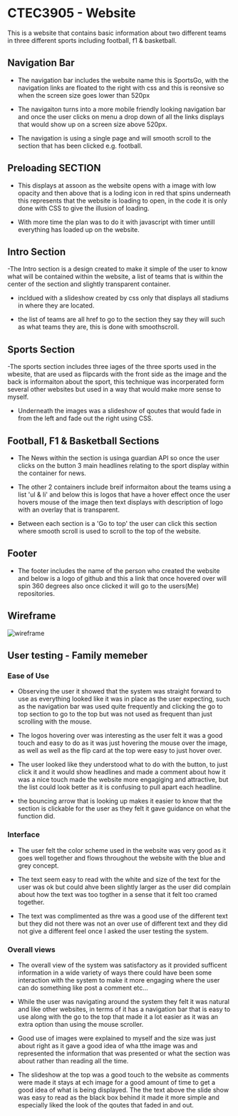 # CTEC3905 - Website 
This is a website that contains basic information about two different teams in three different sports 
including football, f1 & basketball.

## Navigation Bar
- The navigation bar includes the website name this is SportsGo, with the navigation links are floated to the right with css
and this is reonsive so when the screen size goes lower than 520px 

- The navigaiton turns into a more mobile friendly looking navigation bar and once the user clicks on menu a drop down of all 
the links displays that would show up on a screen size above 520px. 

- The navigation is using a single page and will smooth scroll to the section that has been clicked e.g. football.

## Preloading SECTION 
- This displays at assoon as the website opens with a image with low opacity and then above that is a loding icon in red that spins underneath this 
represents that the website is loading to open, in the code it is only done with CSS to give the illusion of loading. 

- With more time the plan was to do it with javascript with timer untill everything has loaded up on the website.

## Intro Section
-The Intro section is a design created to make it simple of the user to know what will be contained within the website, a list of teams
that is within the center of the section and slightly transparent container.

- incldued with a slideshow created by css only that displays all stadiums in where they are located. 

- the list of teams are all href to go to the section they say they will such as what teams they are, this is done with smoothscroll.

## Sports Section
-The sports section includes three iages of the three sports used in the wbesite, that are used as flipcards with the front side as the image and the back
is informaiton about the sport, this technique was incorperated form several other websites but used in a way that would make more sense to myself.

- Underneath the images was a slideshow of qoutes that would fade in from the left and fade out the right using CSS.

## Football, F1 & Basketball Sections
- The News within the section is usinga  guardian API so once the user clicks on the button 3 main headlines relating to the sport display within
the container for news.

- The other 2 containers include breif informaiton about the teams using a list 'ul & li' and below this is logos that have a hover effect once
the user hovers mouse of the image then text displays with description of logo with an overlay that is transparent.

- Between each section is a 'Go to top' the user can click this section where smooth scroll is used to scroll to the top of the website.

## Footer
- The footer includes the name of the person who created the website and below is a logo of github and this a link that once hovered over will spin 360 degrees
also once clicked it will go to the users(Me) repositories. 

## Wireframe
![wireframe](https://user-images.githubusercontent.com/32485792/34179655-b5522d1c-e503-11e7-9614-84ccb595f64d.png)

## User testing - Family memeber 
 
### Ease of Use
- Observing the user it showed that the system was straight forward to use as everything looked like it was in place as the user expecting, such as the navigation 
bar was used quite frequently and clicking the go to top section to go to the top but was not used as frequent than just scrolling with the mouse.

- The logos hovering over was interesting as the user felt it was a good touch and easy to do as it was just hovering the mouse over the image, as well as well as the 
flip card at the top were easy to just hover over.

- The user looked like they understood what to do with the button, to just click it and it would show headlines and made a comment about how it was a nice touch 
made the website more engagiging and attractive, but the list could look better as it is confusing to pull apart each headline.

- the bouncing arrow that is looking up makes it easier to know that the section is clickable for the user as they felt it gave guidance on what the function did.

### Interface
- The user felt the color scheme used in the website was very good as it goes well together and flows throughout the website with the blue and grey concept.

- The text seem easy to read with the white and size of the text for the user was ok but could ahve been slightly larger as the user did complain about how the text was too 
togther in a sense that it felt too cramed together.

- The text was complimented as thre was a good use of the different text but they did not there was not an over use of different text and they 
did not give a different feel once I asked the user testing the system.

### Overall views
- The overall view of the system was satisfactory as it provided sufficent information in a wide variety of ways there could have been some interaction
with the system to make it more engaging where the user can do something like post a comment etc... 

- While the user was navigating around the system they felt it was natural and like other websites, in terms of it has a navigation bar that is easy to use along with 
the go to the top that made it a lot easier as it was an extra option than using the mouse scroller. 

- Good use of images were explained to myself and the size was just about right as it gave a good idea of wha tthe image was and represented the information that was presented
or what the section was about rather than reading all the time.

- The slideshow at the top was a good touch to the website as comments were made it stays at ech image for a good amount of time to get a good idea of what is being displayed. 
The the text above the slide show was easy to read as the black box behind it made it more simple and especially liked the look of the qoutes that faded in and out.


